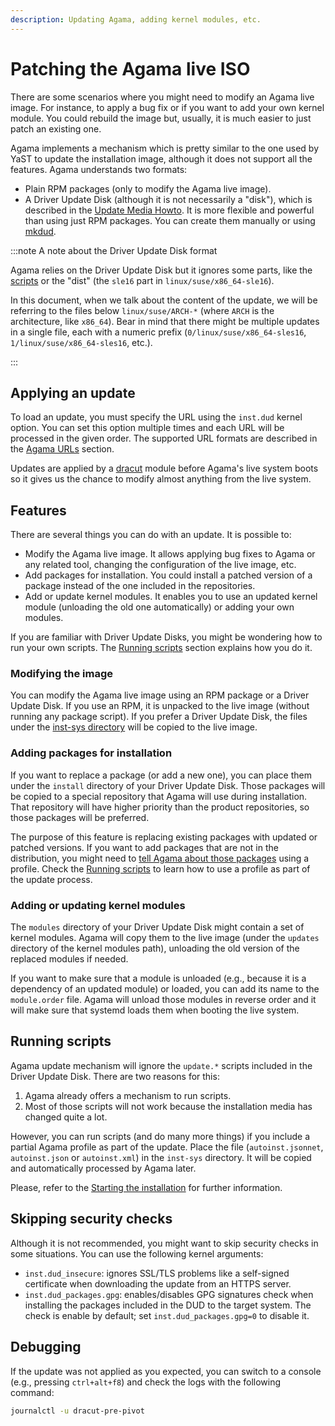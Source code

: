 ```yaml
---
description: Updating Agama, adding kernel modules, etc.
---
```


# Patching the Agama live ISO

There are some scenarios where you might need to modify an Agama live image. For instance, to apply
a bug fix or if you want to add your own kernel module. You could rebuild the image but, usually, it
is much easier to just patch an existing one.

Agama implements a mechanism which is pretty similar to the one used by YaST to update the
installation image, although it does not support all the features. Agama understands two formats:

- Plain RPM packages (only to modify the Agama live image).
- A Driver Update Disk (although it is not necessarily a "disk"), which is described in the
  [Update Media Howto](https://ftp.suse.com/pub/people/hvogel/Update-Media-HOWTO/Update-Media-HOWTO.html).
  It is more flexible and powerful than using just RPM packages. You can create them manually or
  using [mkdud](https://github.com/openSUSE/mkdud).

:::note A note about the Driver Update Disk format

Agama relies on the Driver Update Disk but it ignores some parts, like the
[scripts](#running-scripts) or the "dist" (the `sle16` part in `linux/suse/x86_64-sle16`).

In this document, when we talk about the content of the update, we will be referring to the files
below `linux/suse/ARCH-*` (where `ARCH` is the architecture, like `x86_64`). Bear in mind that there
might be multiple updates in a single file, each with a numeric prefix
(`0/linux/suse/x86_64-sles16`, `1/linux/suse/x86_64-sles16`, etc.).

:::

## Applying an update

To load an update, you must specify the URL using the `inst.dud` kernel option. You can set this
option multiple times and each URL will be processed in the given order. The supported URL formats
are described in the [Agama URLs](/docs/user/reference/urls) section.

Updates are applied by a [dracut](https://github.com/dracut-ng/dracut-ng) module before Agama's live
system boots so it gives us the chance to modify almost anything from the live system.

## Features

There are several things you can do with an update. It is possible to:

- Modify the Agama live image. It allows applying bug fixes to Agama or any related tool, changing
  the configuration of the live image, etc.
- Add packages for installation. You could install a patched version of a package instead of the one
  included in the repositories.
- Add or update kernel modules. It enables you to use an updated kernel module (unloading the old
  one automatically) or adding your own modules.

If you are familiar with Driver Update Disks, you might be wondering how to run your own scripts.
The [Running scripts](#running-scripts) section explains how you do it.

### Modifying the image

You can modify the Agama live image using an RPM package or a Driver Update Disk. If you use an RPM,
it is unpacked to the live image (without running any package script). If you prefer a Driver Update
Disk, the files under the
[inst-sys directory](https://ftp.suse.com/pub/people/hvogel/Update-Media-HOWTO/Update-Media-HOWTO.html#id_inst_sys)
will be copied to the live image.

### Adding packages for installation

If you want to replace a package (or add a new one), you can place them under the `install`
directory of your Driver Update Disk. Those packages will be copied to a special repository that
Agama will use during installation. That repository will have higher priority than the product
repositories, so those packages will be preferred.

The purpose of this feature is replacing existing packages with updated or patched versions. If you
want to add packages that are not in the distribution, you might need to
[tell Agama about those packages](/docs/user/reference/profile/software) using a profile. Check the
[Running scripts](#running-scripts) to learn how to use a profile as part of the update process.

### Adding or updating kernel modules

The `modules` directory of your Driver Update Disk might contain a set of kernel modules. Agama will
copy them to the live image (under the `updates` directory of the kernel modules path), unloading
the old version of the replaced modules if needed.

If you want to make sure that a module is unloaded (e.g., because it is a dependency of an updated
module) or loaded, you can add its name to the `module.order` file. Agama will unload those modules
in reverse order and it will make sure that systemd loads them when booting the live system.

## Running scripts

Agama update mechanism will ignore the `update.*` scripts included in the Driver Update Disk. There
are two reasons for this:

1. Agama already offers a mechanism to run scripts.
2. Most of those scripts will not work because the installation media has changed quite a lot.

However, you can run scripts (and do many more things) if you include a partial Agama profile as
part of the update. Place the file (`autoinst.jsonnet`, `autoinst.json` or `autoinst.xml`) in the
`inst-sys` directory. It will be copied and automatically processed by Agama later.

Please, refer to the
[Starting the installation](/docs/overview/unattended#starting-the-installation) for further
information.

## Skipping security checks

Although it is not recommended, you might want to skip security checks in some situations. You can
use the following kernel arguments:

- `inst.dud_insecure`: ignores SSL/TLS problems like a self-signed certificate when downloading the
  update from an HTTPS server.
- `inst.dud_packages.gpg`: enables/disables GPG signatures check when installing the packages
  included in the DUD to the target system. The check is enable by default; set
  `inst.dud_packages.gpg=0` to disable it.

## Debugging

If the update was not applied as you expected, you can switch to a console (e.g., pressing
`ctrl+alt+f8`) and check the logs with the following command:

```sh
journalctl -u dracut-pre-pivot
```
